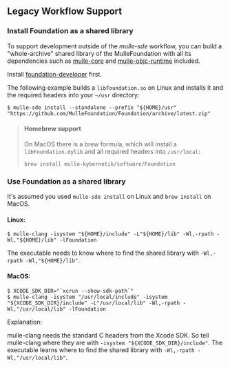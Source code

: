 ## Legacy Workflow Support

### Install Foundation as a shared library

To support development outside of the *mulle-sde* workflow, you can
build a "whole-archive" shared library of the MulleFoundation with all its
dependencies such as [mulle-core](//github.com/mulle-core) and
[mulle-objc-runtime](//github.com/mulle-objc-runtime) included.

Install [foundation-developer](//github.com/MulleFoundation/foundation-developer)
first.

The following example builds a `libFoundation.so` on Linux and installs it
and the required headers into your `~/usr` directory:

```
$ mulle-sde install --standalone --prefix "${HOME}/usr" "https://github.com/MulleFoundation/Foundation/archive/latest.zip"
```

> #### Homebrew support
>
> On MacOS there is a brew formula, which will install a
> `libFoundation.dylib` and all required headers into `/usr/local`:
>
> ```
> brew install mulle-kybernetik/software/Foundation
> ```


### Use Foundation as a shared library

It's assumed you used `mulle-sde install` on Linux and `brew install` on MacOS.


#### Linux:

```
$ mulle-clang -isystem "${HOME}/include" -L"${HOME}/lib" -Wl,-rpath -Wl,"${HOME}/lib" -lFoundation
```

The executable needs to know where to find the shared library with `-Wl,-rpath -Wl,"${HOME}/lib"`.


#### MacOS:

```
$ XCODE_SDK_DIR="`xcrun --show-sdk-path`"
$ mulle-clang -isystem "/usr/local/include" -isystem "${XCODE_SDK_DIR}/include" -L"/usr/local/lib" -Wl,-rpath -Wl,"/usr/local/lib" -lFoundation
```

Explanation:

mulle-clang needs the standard C headers from the Xcode SDK. So tell
mulle-clang where they are with `-isystem "${XCODE_SDK_DIR}/include"`.
The executable learns where to find the shared library with
`-Wl,-rpath -Wl,"/usr/local/lib"`.

